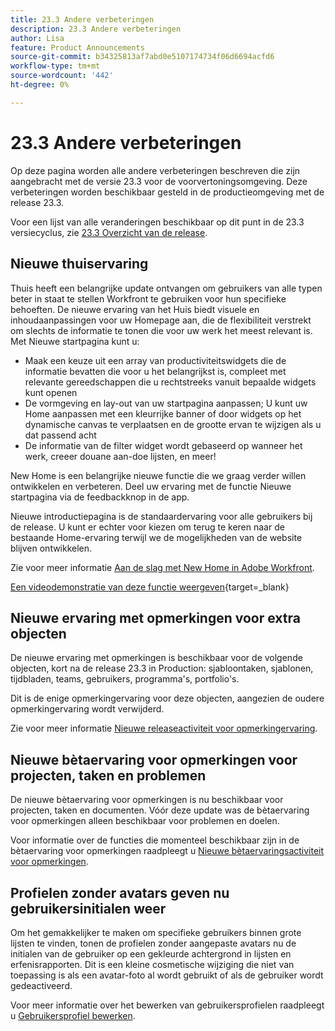 ```yaml
---
title: 23.3 Andere verbeteringen
description: 23.3 Andere verbeteringen
author: Lisa
feature: Product Announcements
source-git-commit: b34325813af7abd0e5107174734f06d6694acfd6
workflow-type: tm+mt
source-wordcount: '442'
ht-degree: 0%

---
```


# 23.3 Andere verbeteringen

Op deze pagina worden alle andere verbeteringen beschreven die zijn aangebracht met de versie 23.3 voor de voorvertoningsomgeving. Deze verbeteringen worden beschikbaar gesteld in de productieomgeving met de release 23.3.

Voor een lijst van alle veranderingen beschikbaar op dit punt in de 23.3 versiecyclus, zie [23.3 Overzicht van de release](/help/quicksilver/product-announcements/product-releases/23.3-release-activity/23-3-release-overview.md).

## Nieuwe thuiservaring

Thuis heeft een belangrijke update ontvangen om gebruikers van alle typen beter in staat te stellen Workfront te gebruiken voor hun specifieke behoeften. De nieuwe ervaring van het Huis biedt visuele en inhoudaanpassingen voor uw Homepage aan, die de flexibiliteit verstrekt om slechts de informatie te tonen die voor uw werk het meest relevant is. Met Nieuwe startpagina kunt u:

* Maak een keuze uit een array van productiviteitswidgets die de informatie bevatten die voor u het belangrijkst is, compleet met relevante gereedschappen die u rechtstreeks vanuit bepaalde widgets kunt openen
* De vormgeving en lay-out van uw startpagina aanpassen; U kunt uw Home aanpassen met een kleurrijke banner of door widgets op het dynamische canvas te verplaatsen en de grootte ervan te wijzigen als u dat passend acht
* De informatie van de filter widget wordt gebaseerd op wanneer het werk, creeer douane aan-doe lijsten, en meer!

New Home is een belangrijke nieuwe functie die we graag verder willen ontwikkelen en verbeteren. Deel uw ervaring met de functie Nieuwe startpagina via de feedbackknop in de app.

Nieuwe introductiepagina is de standaardervaring voor alle gebruikers bij de release. U kunt er echter voor kiezen om terug te keren naar de bestaande Home-ervaring terwijl we de mogelijkheden van de website blijven ontwikkelen.

Zie voor meer informatie [Aan de slag met New Home in Adobe Workfront](/help/quicksilver/workfront-basics/using-home/new-home/get-started-with-new-home.md).

[Een videodemonstratie van deze functie weergeven](https://video.tv.adobe.com/v/3420860/){target=_blank}

## Nieuwe ervaring met opmerkingen voor extra objecten

De nieuwe ervaring met opmerkingen is beschikbaar voor de volgende objecten, kort na de release 23.3 in Production: sjabloontaken, sjablonen, tijdbladen, teams, gebruikers, programma&#39;s, portfolio&#39;s.

Dit is de enige opmerkingervaring voor deze objecten, aangezien de oudere opmerkingervaring wordt verwijderd.

Zie voor meer informatie [Nieuwe releaseactiviteit voor opmerkingervaring](/help/quicksilver/product-announcements/betas/new-commenting-experience-beta/new-commenting-beta-experience-release-activity.md).

## Nieuwe bètaervaring voor opmerkingen voor projecten, taken en problemen

De nieuwe bètaervaring voor opmerkingen is nu beschikbaar voor projecten, taken en documenten. Vóór deze update was de bètaervaring voor opmerkingen alleen beschikbaar voor problemen en doelen.

Voor informatie over de functies die momenteel beschikbaar zijn in de bètaervaring voor opmerkingen raadpleegt u [Nieuwe bètaervaringsactiviteit voor opmerkingen](/help/quicksilver/product-announcements/betas/new-commenting-experience-beta/new-commenting-beta-experience-release-activity.md).

## Profielen zonder avatars geven nu gebruikersinitialen weer

Om het gemakkelijker te maken om specifieke gebruikers binnen grote lijsten te vinden, tonen de profielen zonder aangepaste avatars nu de initialen van de gebruiker op een gekleurde achtergrond in lijsten en erfenisrapporten. Dit is een kleine cosmetische wijziging die niet van toepassing is als een avatar-foto al wordt gebruikt of als de gebruiker wordt gedeactiveerd.

Voor meer informatie over het bewerken van gebruikersprofielen raadpleegt u [Gebruikersprofiel bewerken](/help/quicksilver/administration-and-setup/add-users/create-and-manage-users/edit-a-users-profile.md).
